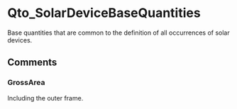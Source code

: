 # Qto_SolarDeviceBaseQuantities

Base quantities that are common to the definition of all occurrences of solar devices.
<!-- end of short definition -->

## Comments

### GrossArea

Including the outer frame.

